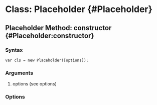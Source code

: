 Class: Placeholder {#Placeholder}
=======================

Placeholder Method: constructor {#Placeholder:constructor}
----------------------------------------------

### Syntax
	var cls = new Placeholder([options]);

### Arguments
1. options (see options)

### Options